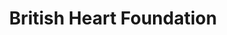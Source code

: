 ---
title: "British Heart Foundation"
url: /edinburgh/british-heart-foundation-raeburn-place/
shop: charity
---